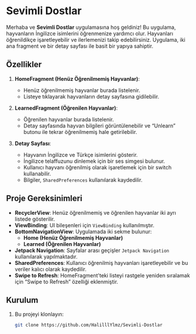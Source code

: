 # Sevimli Dostlar

Merhaba ve **Sevimli Dostlar** uygulamasına hoş geldiniz! Bu uygulama, hayvanların İngilizce isimlerini öğrenmenize yardımcı olur. Hayvanları öğrenildikçe işaretleyebilir ve ilerlemenizi takip edebilirsiniz. Uygulama, iki ana fragment ve bir detay sayfası ile basit bir yapıya sahiptir.

## Özellikler

1. **HomeFragment (Henüz Öğrenilmemiş Hayvanlar)**:
   - Henüz öğrenilmemiş hayvanlar burada listelenir.
   - Listeye tıklayarak hayvanların detay sayfasına gidilebilir.
   
2. **LearnedFragment (Öğrenilen Hayvanlar)**:
   - Öğrenilen hayvanlar burada listelenir.
   - Detay sayfasında hayvan bilgileri görüntülenebilir ve “Unlearn” butonu ile tekrar öğrenilmemiş hale getirilebilir.
   
3. **Detay Sayfası**:
   - Hayvanın İngilizce ve Türkçe isimlerini gösterir.
   - İngilizce telaffuzunu dinlemek için bir ses simgesi bulunur.
   - Kullanıcı hayvanı öğrenilmiş olarak işaretlemek için bir switch kullanabilir.
   - Bilgiler, `SharedPreferences` kullanılarak kaydedilir.

## Proje Gereksinimleri

- **RecyclerView**: Henüz öğrenilmemiş ve öğrenilen hayvanlar iki ayrı listede gösterilir.
- **ViewBinding**: UI bileşenleri için `ViewBinding` kullanılmıştır.
- **BottomNavigationView**: Uygulamada iki sekme bulunur:
  - **Home (Henüz Öğrenilmemiş Hayvanlar)**
  - **Learned (Öğrenilen Hayvanlar)**
- **Jetpack Navigation**: Sayfalar arası geçişler `Jetpack Navigation` kullanılarak yapılmaktadır.
- **SharedPreferences**: Kullanıcı öğrenilmiş hayvanları işaretleyebilir ve bu veriler kalıcı olarak kaydedilir.
- **Swipe to Refresh**: HomeFragment'teki listeyi rastgele yeniden sıralamak için “Swipe to Refresh” özelliği eklenmiştir.

## Kurulum

1. Bu projeyi klonlayın:
   ```bash
   git clone https://github.com/HalilllYlmz/Sevimli-Dostlar
